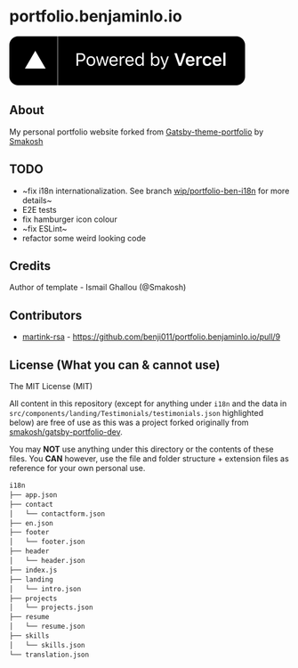 # portfolio.benjaminlo.io

[![Powered by Vercel](./powered-by-vercel.svg)](https://vercel.com?utm_source=smakosh)

## About

My personal portfolio website forked from [Gatsby-theme-portfolio](https://github.com/smakosh/gatsby-theme-portfolio) by [Smakosh](https://github.com/smakosh)

## TODO

- ~fix i18n internationalization. See branch [wip/portfolio-ben-i18n](https://github.com/benji011/portfolio.benjaminlo.io/tree/wip/portfolio-ben-i18n) for more details~
- E2E tests
- fix hamburger icon colour
- ~fix ESLint~
- refactor some weird looking code

## Credits

Author of template - Ismail Ghallou (@Smakosh)

## Contributors

- [martink-rsa](https://github.com/martink-rsa) - https://github.com/benji011/portfolio.benjaminlo.io/pull/9

## License (What you can & cannot use)

The MIT License (MIT)

All content in this repository (except for anything under `i18n` and the data in `src/components/landing/Testimonials/testimonials.json` highlighted below) are free of use as this was a project forked originally from [smakosh/gatsby-portfolio-dev](https://github.com/smakosh/gatsby-portfolio-dev).

You may **NOT** use anything under this directory or the contents of these files. You **CAN** however, use the file and folder structure + extension files as reference for your own personal use.

```bash
i18n
├── app.json
├── contact
│   └── contactform.json
├── en.json
├── footer
│   └── footer.json
├── header
│   └── header.json
├── index.js
├── landing
│   └── intro.json
├── projects
│   └── projects.json
├── resume
│   └── resume.json
├── skills
│   └── skills.json
└── translation.json
```